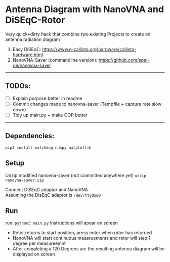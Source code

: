 # Antenna Diagram with NanoVNA and DiSEqC-Rotor

Very quick+dirty hack that combine two existing Projects to create an antenna radiation diagram

1. Easy DiSEqC: https://www.e-callisto.org/hardware/callisto-hardware.html
2. NanoVNA-Saver (commandline version): https://github.com/spel-oe/nanovna-saver

<hr>

## TODOs:

- [ ] Explain purpose better in readme
- [ ] Commit changes made to nanovna-saver (Tempfile + capture rate slow down)
- [ ] Tidy up main.py + make OOP better
<hr>

## Dependencies:

`pip3 install watchdog numpy matplotlib`

## Setup

Unzip modified nanovna-saver (not committed anywhere yet)
`unzip nanovna-saver.zip`

Connect DiSEqC adaptor and NanoVNA.  
Assuming the DisEqC adaptor is `/dev/ttyUSB0`

## Run
run: `python3 main.py`
Instructions will apear on screen
* Rotor returns to start position, press enter when rotor has returned
* NanoVNA will start continuous measruements and rotor will step 1 degree per measureemnt
* After completing a 120 Degrees arc the resulting antenna diagram will be displayed on screen